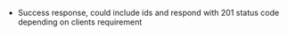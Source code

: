 - Success response, could include ids and respond with 201 status code depending on clients requirement
